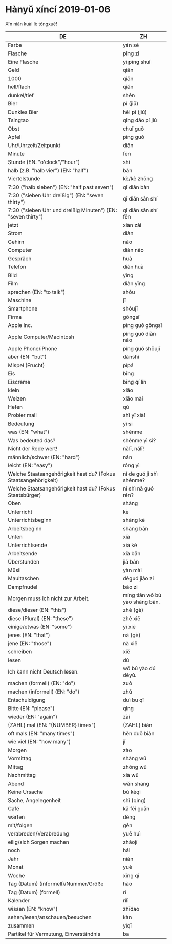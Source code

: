 # Hànyǔ xíncí 2019-01-06

Xīn nián kuài lè tóngxué!

| DE                                                              | ZH                             |
| --------------------------------------------------------------- | ------------------------------ |
| Farbe                                                           | yán sè                         |
| Flasche                                                         | pīng zi                        |
| Eine Flasche                                                    | yī pīng shuǐ                   |
| Geld                                                            | qián                           |
| 1000                                                            | qiān                           |
| hell/flach                                                      | qiǎn                           |
| dunkel/tief                                                     | shēn                           |
| Bier                                                            | pí (jiǔ)                       |
| Dunkles Bier                                                    | hēi pí (jiǔ)                   |
| Tsingtao                                                        | qīng dǎo pí jiǔ                |
| Obst                                                            | chuǐ guǒ                       |
| Apfel                                                           | píng guǒ                       |
| Uhr/Uhrzeit/Zeitpunkt                                           | diǎn                           |
| Minute                                                          | fēn                            |
| Stunde (EN: "o'clock"/"hour")                                   | shí                            |
| halb (z.B. "halb vier") (EN: "half")                            | bàn                            |
| Viertelstunde                                                   | kè/kè zhōng                    |
| 7:30 ("halb sieben") (EN: "half past seven")                    | qī diǎn bàn                    |
| 7:30 ("sieben Uhr dreißig") (EN: "seven thirty")                | qī diǎn sān shí                |
| 7:30 ("sieben Uhr und dreißig Minuten") (EN: "seven thirty")    | qī diǎn sān shí fēn            |
| jetzt                                                           | xiàn zài                       |
| Strom                                                           | diàn                           |
| Gehirn                                                          | nǎo                            |
| Computer                                                        | diàn nǎo                       |
| Gespräch                                                        | huà                            |
| Telefon                                                         | diàn huà                       |
| Bild                                                            | yǐng                           |
| Film                                                            | diàn yǐng                      |
| sprechen (EN: "to talk")                                        | shǒu                           |
| Maschine                                                        | jī                             |
| Smartphone                                                      | shǒujī                         |
| Firma                                                           | gōngsī                         |
| Apple Inc.                                                      | píng guǒ gōngsī                |
| Apple Computer/Macintosh                                        | píng guǒ diàn nǎo              |
| Apple Phone/iPhone                                              | píng guǒ shǒujī                |
| aber (EN: "but")                                                | dànshì                         |
| Mispel (Frucht)                                                 | pípá                           |
| Eis                                                             | bīng                           |
| Eiscreme                                                        | bīng qí lín                    |
| klein                                                           | xiǎo                           |
| Weizen                                                          | xiǎo mài                       |
| Hefen                                                           | qū                             |
| Probier mal!                                                    | shì yī xià!                    |
| Bedeutung                                                       | yì si                          |
| was (EN: "what")                                                | shénme                         |
| Was bedeuted das?                                               | shénme yì si?                  |
| Nicht der Rede wert!                                            | nǎlǐ, nǎlǐ!                    |
| männlich/schwer (EN: "hard")                                    | nán                            |
| leicht (EN: "easy")                                             | róng yì                        |
| Welche Staatsangehörigkeit hast du? (Fokus Staatsangehörigkeit) | nǐ de guó jí shì shénme?       |
| Welche Staatsangehörigkeit hast du? (Fokus Staatsbürger)        | nǐ shì nǎ guó rén?             |
| Oben                                                            | shàng                          |
| Unterricht                                                      | kè                             |
| Unterrichtsbeginn                                               | shàng kè                       |
| Arbeitsbeginn                                                   | shàng bān                      |
| Unten                                                           | xià                            |
| Unterrichtsende                                                 | xià kè                         |
| Arbeitsende                                                     | xià bān                        |
| Überstunden                                                     | jiā bān                        |
| Müsli                                                           | yàn mài                        |
| Maultaschen                                                     | déguó jiǎo zi                  |
| Dampfnudel                                                      | bāo zi                         |
| Morgen muss ich nicht zur Arbeit.                               | míng tiān wǒ bú yào shàng bān. |
| diese/dieser (EN: "this")                                       | zhè (gè)                       |
| diese (Plural) (EN: "these")                                    | zhè xiē                        |
| einige/etwas (EN: "some")                                       | yī xiē                         |
| jenes (EN: "that")                                              | nà (gè)                        |
| jene (EN: "those")                                              | nà xiē                         |
| schreiben                                                       | xiě                            |
| lesen                                                           | dú                             |
| Ich kann nicht Deutsch lesen.                                   | wǒ bú yào dú déyǔ.             |
| machen (formell) (EN: "do")                                     | zuò                            |
| machen (informell) (EN: "do")                                   | zhǔ                            |
| Entschuldigung                                                  | duì bu qǐ                      |
| Bitte (EN: "please")                                            | qǐng                           |
| wieder (EN: "again")                                            | zài                            |
| {ZAHL} mal (EN: "{NUMBER} times")                               | {ZAHL} biàn                    |
| oft mals (EN: "many times")                                     | hěn duō biàn                   |
| wie viel (EN: "how many")                                       | jǐ                             |
| Morgen                                                          | zào                            |
| Vormittag                                                       | shàng wǔ                       |
| Mittag                                                          | zhōng wǔ                       |
| Nachmittag                                                      | xià wǔ                         |
| Abend                                                           | wǎn shang                      |
| Keine Ursache                                                   | bú kèqi                        |
| Sache, Angelegenheit                                            | shì (qing)                     |
| Café                                                            | kā fēi guǎn                    |
| warten                                                          | děng                           |
| mit/folgen                                                      | gēn                            |
| verabreden/Verabredung                                          | yuē huì                        |
| eilig/sich Sorgen machen                                        | zháojí                         |
| noch                                                            | hái                            |
| Jahr                                                            | nián                           |
| Monat                                                           | yuè                            |
| Woche                                                           | xīng qī                        |
| Tag (Datum) (informell)/Nummer/Größe                            | hào                            |
| Tag (Datum) (formell)                                           | rì                             |
| Kalender                                                        | rìlì                           |
| wissen (EN: "know")                                             | zhīdao                         |
| sehen/lesen/anschauen/besuchen                                  | kàn                            |
| zusammen                                                        | yìqǐ                           |
| Partikel für Vermutung, Einverständnis                          | ba                             |
